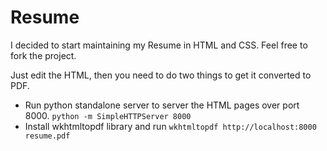 # Resume

I decided to start maintaining my Resume in HTML and CSS. Feel free to fork the project.

Just edit the HTML, then you need to do two things to get it converted to PDF.

- Run python standalone server to server the HTML pages over port 8000. ``python -m SimpleHTTPServer 8000``
- Install wkhtmltopdf library and run ``wkhtmltopdf http://localhost:8000 resume.pdf``
